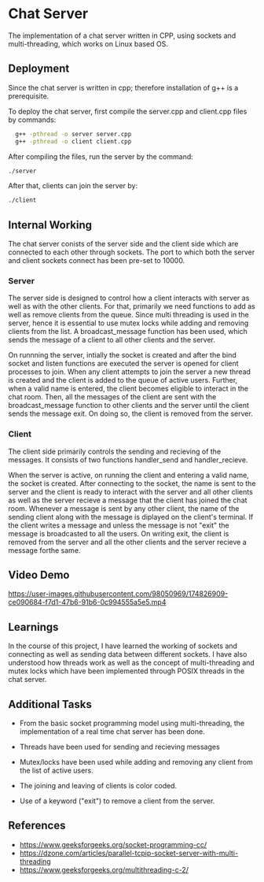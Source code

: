 
# Chat Server

The implementation of a chat server written in CPP, using
sockets and multi-threading, which works on Linux based OS.



## Deployment

Since the chat server is written in cpp; therefore installation of
g++ is a prerequisite. 

To deploy the chat server, first compile the server.cpp and 
client.cpp files by commands:

```bash
  g++ -pthread -o server server.cpp
  g++ -pthread -o client client.cpp
```
After compiling the files, run the server by the command:
```bash
./server
```

After that, clients can join the server by:
```bash
./client
```


## Internal Working

The chat server conists of the server side and the client side which are connected to each other
through sockets. The port to which both the server and client sockets connect has been pre-set to 10000.  


### Server

The server side is designed to control how a client interacts with server
as well as with the other clients. For that, primarily we need functions
to add as well as remove clients from the queue. Since multi threading is
used in the server, hence it is essential to use mutex locks while adding
and removing clients from the list. A broadcast_message function has been used, which sends the message of a 
client to all other clients and the server. 

On runnning the server, intially the socket is created and after 
the bind socket and listen functions are executed the server is opened for client
processes to join. When any client attempts to join the server a new thread is
created and the client is added to the queue of active users.
Further, when a valid name is entered, the client becomes eligible to interact in the 
chat room. Then, all the messages of the client are sent with the broadcast_message
function to other clients and the server until the client sends the message exit.
On doing so, the client is removed from the server.

### Client

The client side primarily controls the sending and recieving of the messages. 
It consists of two functions handler_send and handler_recieve. 

When the server is active, on running the client and entering a valid name, 
the socket is created. After connecting to the socket, the name is sent to the
server and the client is ready to interact with the server and all other clients as well as
the server recieve a message that the client has joined the chat room. Whenever a message 
is sent by any other client, the name of the sending client along with the message
is diplayed on the client's terminal. If the client writes a message and unless
the message is not "exit" the message is broadcasted to all the users. On writing
exit, the client is removed from the server and all the other clients and the server
recieve a message forthe same.

## Video Demo

https://user-images.githubusercontent.com/98050969/174826909-ce090684-f7d1-47b6-91b6-0c994555a5e5.mp4

## Learnings

In the course of this project, I have learned the working of sockets
and connecting as well as sending data between different sockets. 
I have also understood how threads work as well as the concept of
multi-threading and mutex locks which have been implemented
through POSIX threads in the chat server. 
## Additional Tasks

- From the basic socket programming model using multi-threading, the implementation of a real time chat server has been done.
 
- Threads have been used for sending and recieving messages

- Mutex/locks have been used while adding and removing any client from the
  list of active users.

- The joining and leaving of clients is color coded.

- Use of a keyword ("exit") to remove a client from the server.
## References

- https://www.geeksforgeeks.org/socket-programming-cc/
- https://dzone.com/articles/parallel-tcpip-socket-server-with-multi-threading 
- https://www.geeksforgeeks.org/multithreading-c-2/
